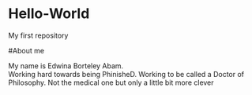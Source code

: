 # Hello-World
My first repository

#About me

My name is Edwina Borteley Abam.  
Working hard towards being PhinisheD.
Working to be called a Doctor of Philosophy. 
Not the medical one but only a little bit more clever
